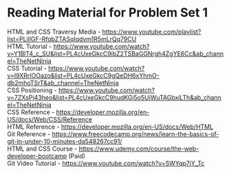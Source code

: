 # Reading Material for Problem Set 1

HTML and CSS Traversy Media - https://www.youtube.com/playlist?list=PLillGF-RfqbZTASqIqdvm1R5mLrQq79CU <br />
HTML Tutorial - https://www.youtube.com/watch?v=Y1BlT4_c_SU&list=PL4cUxeGkcC9ibZ2TSBaGGNrgh4ZgYE6Cc&ab_channel=TheNetNinja <br />
CSS Tutorial - https://www.youtube.com/watch?v=I9XRrlOOazo&list=PL4cUxeGkcC9gQeDH6xYhmO-db2mhoTSrT&ab_channel=TheNetNinja <br />
CSS Positioning - https://www.youtube.com/watch?v=7ZXsPj43heo&list=PL4cUxeGkcC9hudKGi5o5UiWuTAGbxiLTh&ab_channel=TheNetNinja <br />
CSS Reference - https://developer.mozilla.org/en-US/docs/Web/CSS/Reference <br />
HTML Reference - https://developer.mozilla.org/en-US/docs/Web/HTML <br />
Git Reference - https://www.freecodecamp.org/news/learn-the-basics-of-git-in-under-10-minutes-da548267cc91/ <br />
HTML and CSS Course - https://www.udemy.com/course/the-web-developer-bootcamp (Paid) <br />
Git Video Tutorial - https://www.youtube.com/watch?v=SWYqp7iY_Tc <br />

